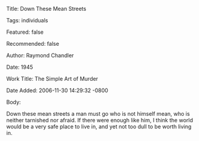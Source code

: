 Title:  Down These Mean Streets

Tags:   individuals

Featured: false

Recommended: false

Author: Raymond Chandler

Date:   1945

Work Title: The Simple Art of Murder

Date Added: 2006-11-30 14:29:32 -0800

Body: 

Down these mean streets a man must go who is not himself mean, who is neither tarnished nor afraid. If there were enough like him, I think the world would be a very safe place to live in, and yet not too dull to be worth living in.

